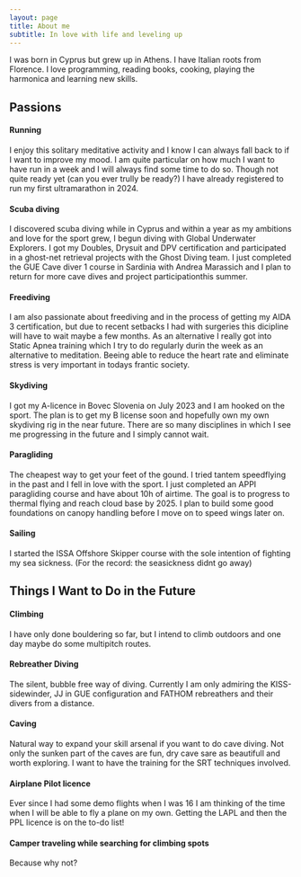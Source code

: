 ```yaml
---
layout: page
title: About me
subtitle: In love with life and leveling up
---
```

I was born in Cyprus but grew up in Athens. I have Italian roots from Florence.
I love programming, reading books, cooking, playing the harmonica and learning new skills.

## Passions

#### Running
I enjoy this solitary meditative activity and I know I can always fall back to if I want to improve my mood. I am quite particular on how much I want to have run in a week and I will always find some time to do so. 
Though not quite ready yet (can you ever trully be ready?) I have already registered to run my first ultramarathon in 2024.

#### Scuba diving
I discovered scuba diving while in Cyprus and within a year as my ambitions and love for the sport grew, I begun diving with Global Underwater Explorers. 
I got my Doubles, Drysuit and DPV certification and  participated in a ghost-net retrieval projects with the Ghost Diving team. 
I just completed the GUE Cave diver 1 course in Sardinia with Andrea Marassich and I plan to return for more cave dives and project participationthis summer.

#### Freediving
I am also passionate about freediving and in the process of getting my AIDA 3 certification, but due to recent setbacks I had with surgeries this dicipline will have to wait maybe a few months. As an alternative I really got into Static Apnea training which I try to do regularly durin the week as an alternative to meditation. Beeing able to reduce the heart rate and eliminate stress is very important in todays frantic society.

#### Skydiving
I got my A-licence in Bovec Slovenia on July 2023 and I am hooked on the sport. The plan is to get my B license soon and hopefully own my own skydiving rig in the near future.
There are so many disciplines in which I see me progressing in the future and I simply cannot wait.

#### Paragliding
The cheapest way to get your feet of the gound. I tried tantem speedflying in the past and I fell in love with the sport. I just completed an APPI  paragliding course and have about 10h of airtime. The goal is to progress to thermal flying and reach cloud base by 2025. I plan to build some good foundations on canopy handling before I move on to speed wings later on.

#### Sailing
I started the ISSA Offshore Skipper course with the sole intention of fighting my sea sickness.
(For the record: the seasickness didnt go away)

## Things I Want to Do in the Future

#### Climbing
I have only done bouldering so far, but I intend to climb outdoors and one day maybe do some multipitch routes.

#### Rebreather Diving
The silent, bubble free way of diving. Currently I am only admiring the KISS-sidewinder, JJ in GUE configuration and FATHOM rebreathers and their divers from a distance. 

#### Caving
Natural way to expand your skill arsenal if you want to do cave diving. Not only the sunken part of the caves are fun, dry cave sare as beautifull and worth exploring. I want to have the training for the SRT techniques involved. 

#### Airplane Pilot licence
Ever since I had some demo flights when I was 16 I am thinking of the time when I will be able to fly a plane on my own. Getting the  LAPL and then the PPL licence is on the to-do list!

#### Camper traveling while searching for climbing spots
Because why not?
